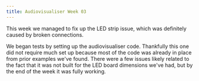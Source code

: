 ```yaml
---
title: Audiovisualiser Week 03
---
```


This week we managed to fix up the LED strip issue, which was definitely caused by broken connections.

We began tests by setting up the audiovisualiser code. Thankfully this one did not require much set up because most of the code was already in place from prior examples we've found. There were a few issues likely related to the fact that it was not built for the LED board dimensions we've had, but by the end of the week it was fully working.